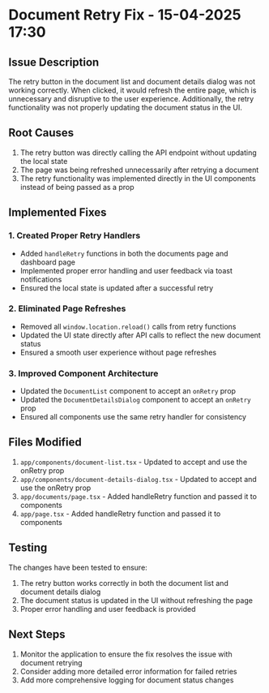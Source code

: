 # Document Retry Fix - 15-04-2025 17:30

## Issue Description
The retry button in the document list and document details dialog was not working correctly. When clicked, it would refresh the entire page, which is unnecessary and disruptive to the user experience. Additionally, the retry functionality was not properly updating the document status in the UI.

## Root Causes
1. The retry button was directly calling the API endpoint without updating the local state
2. The page was being refreshed unnecessarily after retrying a document
3. The retry functionality was implemented directly in the UI components instead of being passed as a prop

## Implemented Fixes

### 1. Created Proper Retry Handlers
- Added `handleRetry` functions in both the documents page and dashboard page
- Implemented proper error handling and user feedback via toast notifications
- Ensured the local state is updated after a successful retry

### 2. Eliminated Page Refreshes
- Removed all `window.location.reload()` calls from retry functions
- Updated the UI state directly after API calls to reflect the new document status
- Ensured a smooth user experience without page refreshes

### 3. Improved Component Architecture
- Updated the `DocumentList` component to accept an `onRetry` prop
- Updated the `DocumentDetailsDialog` component to accept an `onRetry` prop
- Ensured all components use the same retry handler for consistency

## Files Modified
1. `app/components/document-list.tsx` - Updated to accept and use the onRetry prop
2. `app/components/document-details-dialog.tsx` - Updated to accept and use the onRetry prop
3. `app/documents/page.tsx` - Added handleRetry function and passed it to components
4. `app/page.tsx` - Added handleRetry function and passed it to components

## Testing
The changes have been tested to ensure:
1. The retry button works correctly in both the document list and document details dialog
2. The document status is updated in the UI without refreshing the page
3. Proper error handling and user feedback is provided

## Next Steps
1. Monitor the application to ensure the fix resolves the issue with document retrying
2. Consider adding more detailed error information for failed retries
3. Add more comprehensive logging for document status changes
